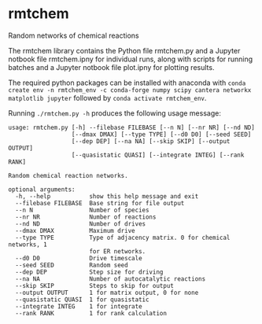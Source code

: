 # rmtchem
Random networks of chemical reactions

The rmtchem library contains the Python file rmtchem.py and a Jupyter notbook file rmtchem.ipny for individual runs, along with scripts for running batches and a Jupyter notbook file plot.ipny for plotting results.

The required python packages can be installed with anaconda with `conda create env -n rmtchem_env -c conda-forge numpy scipy cantera networkx matplotlib jupyter` followed by `conda activate rmtchem_env`.

Running `./rmtchem.py -h` produces the following usage message:

```
usage: rmtchem.py [-h] --filebase FILEBASE [--n N] [--nr NR] [--nd ND]
                  [--dmax DMAX] [--type TYPE] [--d0 D0] [--seed SEED]
                  [--dep DEP] [--na NA] [--skip SKIP] [--output OUTPUT]
                  [--quasistatic QUASI] [--integrate INTEG] [--rank RANK]

Random chemical reaction networks.

optional arguments:
  -h, --help           show this help message and exit
  --filebase FILEBASE  Base string for file output
  --n N                Number of species
  --nr NR              Number of reactions
  --nd ND              Number of drives
  --dmax DMAX          Maximum drive
  --type TYPE          Type of adjacency matrix. 0 for chemical networks, 1
                       for ER networks.
  --d0 D0              Drive timescale
  --seed SEED          Random seed
  --dep DEP            Step size for driving
  --na NA              Number of autocatalytic reactions
  --skip SKIP          Steps to skip for output
  --output OUTPUT      1 for matrix output, 0 for none
  --quasistatic QUASI  1 for quasistatic
  --integrate INTEG    1 for integrate
  --rank RANK          1 for rank calculation
```
